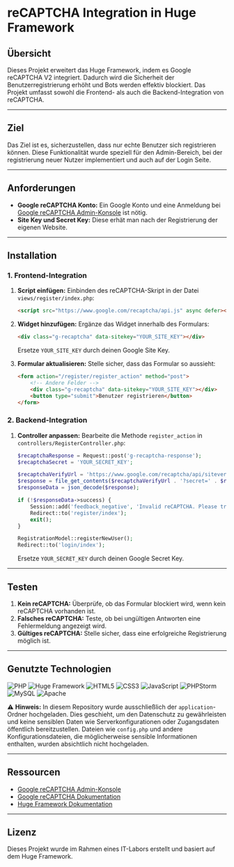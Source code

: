 # reCAPTCHA Integration in Huge Framework

## Übersicht
Dieses Projekt erweitert das Huge Framework, indem es Google reCAPTCHA V2 integriert. Dadurch wird die Sicherheit der Benutzerregistrierung erhöht und Bots werden effektiv blockiert. Das Projekt umfasst sowohl die Frontend- als auch die Backend-Integration von reCAPTCHA.

---

## Ziel
Das Ziel ist es, sicherzustellen, dass nur echte Benutzer sich registrieren können. Diese Funktionalität wurde speziell für den Admin-Bereich, bei der registrierung neuer Nutzer implementiert und auch auf der Login Seite.

---

## Anforderungen
- **Google reCAPTCHA Konto:** Ein Google Konto und eine Anmeldung bei [Google reCAPTCHA Admin-Konsole](https://www.google.com/recaptcha/admin) ist nötig.
- **Site Key und Secret Key:** Diese erhät man nach der Registrierung der eigenen Website.

---

## Installation

### 1. Frontend-Integration
1. **Script einfügen:**
   Einbinden des reCAPTCHA-Skript in der Datei `views/register/index.php`:
   ```html
   <script src="https://www.google.com/recaptcha/api.js" async defer></script>
   ```

2. **Widget hinzufügen:**
   Ergänze das Widget innerhalb des Formulars:
   ```html
   <div class="g-recaptcha" data-sitekey="YOUR_SITE_KEY"></div>
   ```
   Ersetze `YOUR_SITE_KEY` durch deinen Google Site Key.

3. **Formular aktualisieren:**
   Stelle sicher, dass das Formular so aussieht:
   ```html
   <form action="/register/register_action" method="post">
       <!-- Andere Felder -->
       <div class="g-recaptcha" data-sitekey="YOUR_SITE_KEY"></div>
       <button type="submit">Benutzer registrieren</button>
   </form>
   ```

### 2. Backend-Integration
1. **Controller anpassen:**
   Bearbeite die Methode `register_action` in `controllers/RegisterController.php`:
   ```php
   $recaptchaResponse = Request::post('g-recaptcha-response');
   $recaptchaSecret = 'YOUR_SECRET_KEY';

   $recaptchaVerifyUrl = 'https://www.google.com/recaptcha/api/siteverify';
   $response = file_get_contents($recaptchaVerifyUrl . '?secret=' . $recaptchaSecret . '&response=' . $recaptchaResponse);
   $responseData = json_decode($response);

   if (!$responseData->success) {
       Session::add('feedback_negative', 'Invalid reCAPTCHA. Please try again.');
       Redirect::to('register/index');
       exit();
   }

   RegistrationModel::registerNewUser();
   Redirect::to('login/index');
   ```
   Ersetze `YOUR_SECRET_KEY` durch deinen Google Secret Key.

---

## Testen
1. **Kein reCAPTCHA:** Überprüfe, ob das Formular blockiert wird, wenn kein reCAPTCHA vorhanden ist.
2. **Falsches reCAPTCHA:** Teste, ob bei ungültigen Antworten eine Fehlermeldung angezeigt wird.
3. **Gültiges reCAPTCHA:** Stelle sicher, dass eine erfolgreiche Registrierung möglich ist.

---

## Genutzte Technologien

![PHP](https://img.shields.io/badge/PHP-8.1%2B-blue) ![Huge Framework](https://img.shields.io/badge/Huge%20Framework-1.0-brightgreen) ![HTML5](https://img.shields.io/badge/HTML-5-orange) ![CSS3](https://img.shields.io/badge/CSS-3-blue) ![JavaScript](https://img.shields.io/badge/JavaScript-ES6%2B-yellow) ![PHPStorm](https://img.shields.io/badge/IDE-PHPStorm-purple) ![MySQL](https://img.shields.io/badge/Database-MySQL-lightblue) ![Apache](https://img.shields.io/badge/Server-Apache-lightgrey)

⚠️ **Hinweis:** In diesem Repository wurde ausschließlich der `application`-Ordner hochgeladen. Dies geschieht, um den Datenschutz zu gewährleisten und keine sensiblen Daten wie Serverkonfigurationen oder Zugangsdaten öffentlich bereitzustellen. Dateien wie `config.php` und andere Konfigurationsdateien, die möglicherweise sensible Informationen enthalten, wurden absichtlich nicht hochgeladen.

---

## Ressourcen
- [Google reCAPTCHA Admin-Konsole](https://www.google.com/recaptcha/admin)
- [Google reCAPTCHA Dokumentation](https://developers.google.com/recaptcha/docs/v2)
- [Huge Framework Dokumentation](https://huge-framework.readthedocs.io/)

---

## Lizenz
Dieses Projekt wurde im Rahmen eines IT-Labors erstellt und basiert auf dem Huge Framework.

